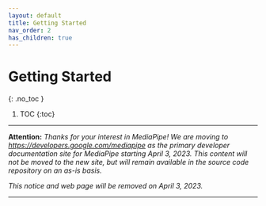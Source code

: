 ```yaml
---
layout: default
title: Getting Started
nav_order: 2
has_children: true
---
```


# Getting Started
{: .no_toc }

1. TOC
{:toc}
---

**Attention:** *Thanks for your interest in MediaPipe! We are moving to
https://developers.google.com/mediapipe as the primary developer documentation
site for MediaPipe starting April 3, 2023. This content will not be moved to
the new site, but will remain available in the source code repository on an
as-is basis.*

*This notice and web page will be removed on April 3, 2023.*

----
